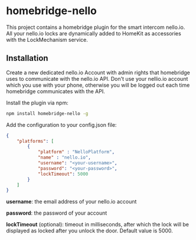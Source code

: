 # homebridge-nello

This project contains a homebridge plugin for the smart intercom nello.io. All your nello.io locks are dynamically added to HomeKit as accessories with the LockMechanism service.

## Installation

Create a new dedicated nello.io Account with admin rights that homebridge uses to communicate with the nello.io API. 
Don't use your nellio.io account which you use with your phone, otherwise you will be logged out each time homebridge communicates with the API.

Install the plugin via npm:

```bash
npm install homebridge-nello -g
```

Add the configuration to your config.json file:

```json
{
    "platforms": [
        {
            "platform" : "NelloPlatform",
            "name" : "nello.io",
            "username": "<your-username>",
            "password": "<your-password>",
            "lockTimeout": 5000
        }
    ]
}
```

**username**: the email address of your nello.io account

**password**: the password of your account

**lockTimeout** (optional): timeout in milliseconds, after which the lock will be displayed as locked after you unlock the door. Default value is 5000.